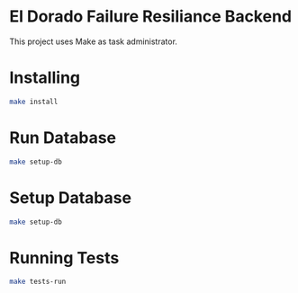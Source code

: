 # El Dorado Failure Resiliance Backend
This project uses Make as task administrator.

# Installing
```bash
make install
```

# Run Database
```bash
make setup-db
```

# Setup Database
```bash
make setup-db
```

# Running Tests
```bash
make tests-run
```
